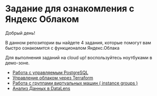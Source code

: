 # Задание для ознакомления с Яндекс Облаком

Добрый день!

В данном репозитории вы найдете 4 задания, которые помогут вам быстро ознакомится с функционалом Яндекс.Облака

Для выполнения заданий на cloud up! воспользуйтесь ноутбуками в демо-зоне.


* [Работа с управляемым  PostgreSQL](01/)
* [Управление облаком через Terraform](02/)
* [Работа с группами виртуальных машин ( instance groups )](03/)
* [Анализ Данных в DataLens](04/)
